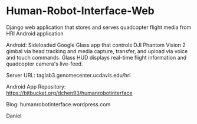 # Human-Robot-Interface-Web

Django web application that stores and serves quadcopter flight media from HRI Android application


Android: Sideloaded Google Glass app that controls DJI Phantom Vision 2 gimbal via head tracking and media capture, transfer, and upload via voice and touch commands. Glass HUD displays real-time flight information and quadcopter camera's live-feed. 

Server URL: taglab3.genomecenter.ucdavis.edu/hri

Android App Repository: https://bitbucket.org/dchen93/humanrobotinterface

Blog: humanrobotinterface.wordpress.com


Daniel